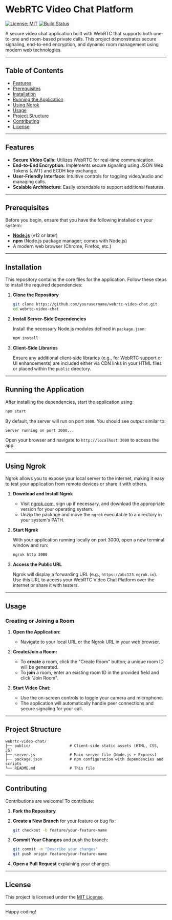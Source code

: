 # WebRTC Video Chat Platform

[![License: MIT](https://img.shields.io/badge/License-MIT-yellow.svg)](LICENSE)
[![Build Status](https://github.com/yourusername/webrtc-video-chat/actions/workflows/node.js.yml/badge.svg)](https://github.com/yourusername/webrtc-video-chat/actions)

A secure video chat application built with WebRTC that supports both one-to-one and room-based private calls. This project demonstrates secure signaling, end-to-end encryption, and dynamic room management using modern web technologies.

---

## Table of Contents

- [Features](#features)
- [Prerequisites](#prerequisites)
- [Installation](#installation)
- [Running the Application](#running-the-application)
- [Using Ngrok](#using-ngrok)
- [Usage](#usage)
- [Project Structure](#project-structure)
- [Contributing](#contributing)
- [License](#license)

---

## Features

- **Secure Video Calls:** Utilizes WebRTC for real-time communication.
- **End-to-End Encryption:** Implements secure signaling using JSON Web Tokens (JWT) and ECDH key exchange.
- **User-Friendly Interface:** Intuitive controls for toggling video/audio and managing calls.
- **Scalable Architecture:** Easily extendable to support additional features.

---

## Prerequisites

Before you begin, ensure that you have the following installed on your system:

- **[Node.js](https://nodejs.org/)** (v12 or later)
- **npm** (Node.js package manager; comes with Node.js)
- A modern web browser (Chrome, Firefox, etc.)

---

## Installation

This repository contains the core files for the application. Follow these steps to install the required dependencies:

1. **Clone the Repository**

   ```bash
   git clone https://github.com/yourusername/webrtc-video-chat.git
   cd webrtc-video-chat

2. **Install Server-Side Dependencies**

   Install the necessary Node.js modules defined in `package.json`:

   ```bash
   npm install
   ```

3. **Client-Side Libraries**

   Ensure any additional client-side libraries (e.g., for WebRTC support or UI enhancements) are included either via CDN links in your HTML files or placed within the `public` directory.

---

## Running the Application

After installing the dependencies, start the application using:

```bash
npm start
```

By default, the server will run on port `3000`. You should see output similar to:

```
Server running on port 3000...
```

Open your browser and navigate to `http://localhost:3000` to access the app.

---

## Using Ngrok

Ngrok allows you to expose your local server to the internet, making it easy to test your application from remote devices or share it with others.

1. **Download and Install Ngrok**

   - Visit [ngrok.com](https://ngrok.com/), sign up if necessary, and download the appropriate version for your operating system.
   - Unzip the package and move the `ngrok` executable to a directory in your system's PATH.

2. **Start Ngrok**

   With your application running locally on port 3000, open a new terminal window and run:

   ```bash
   ngrok http 3000
   ```

3. **Access the Public URL**

   Ngrok will display a forwarding URL (e.g., `https://abc123.ngrok.io`). Use this URL to access your WebRTC Video Chat Platform over the internet or share it with testers.

---

## Usage

### Creating or Joining a Room

1. **Open the Application:**
   - Navigate to your local URL or the Ngrok URL in your web browser.

2. **Create/Join a Room:**
   - To **create** a room, click the "Create Room" button; a unique room ID will be generated.
   - To **join** a room, enter an existing room ID in the provided field and click "Join Room".

3. **Start Video Chat:**
   - Use the on-screen controls to toggle your camera and microphone.
   - The application will automatically handle peer connections and secure signaling for your call.

---

## Project Structure

```plaintext
webrtc-video-chat/
├── public/                 # Client-side static assets (HTML, CSS, JS)
├── server.js               # Main server file (Node.js + Express)
├── package.json            # npm configuration with dependencies and scripts
└── README.md               # This file
```

---

## Contributing

Contributions are welcome! To contribute:

1. **Fork the Repository**
2. **Create a New Branch** for your feature or bug fix:

   ```bash
   git checkout -b feature/your-feature-name
   ```

3. **Commit Your Changes** and push the branch:

   ```bash
   git commit -m "Describe your changes"
   git push origin feature/your-feature-name
   ```

4. **Open a Pull Request** explaining your changes.

---

## License

This project is licensed under the [MIT License](LICENSE).

---

Happy coding!
```
